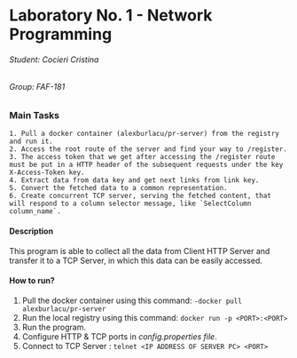 # Laboratory No. 1 - Network Programming
###### Student: Cocieri Cristina
###### Group: FAF-181

### Main Tasks
```
​1. Pull a docker container (alexburlacu/pr-server) from the registry and run it.
2. Access the root route of the server and find your way to /register.
3. The access token that we get after accessing the /register route must be put in a HTTP header of the subsequent requests under the key X-Access-Token key.
4. Extract data from data key and get next links from link key.
5. Convert the fetched data to a common representation.
6. Create concurrent TCP server, serving the fetched content, that will respond to a column selector message, like `SelectColumn column_name`.
```
#### Description
This program is able to collect all the data from Client HTTP Server and transfer it to a TCP Server, in which this data can be easily accessed.
#### How to run?
1) Pull the docker container using this command: 
```-docker pull alexburlacu/pr-server```
2) Run the local registry using this command: 
```docker run -p <PORT>:<PORT>```
3) Run the program.
4) Configure HTTP & TCP ports in *config.properties file*.
5) Connect to TCP Server : 
```telnet <IP ADDRESS OF SERVER PC> <PORT>```


   






